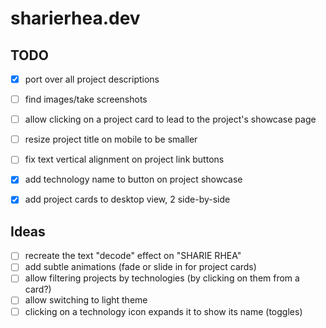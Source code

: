 # sharierhea.dev 

## TODO

- [X] port over all project descriptions 
- [ ] find images/take screenshots

- [ ] allow clicking on a project card to lead to the project's showcase page

- [ ] resize project title on mobile to be smaller
- [ ] fix text vertical alignment on project link buttons
- [X] add technology name to button on project showcase

- [X] add project cards to desktop view, 2 side-by-side

## Ideas

- [ ] recreate the text "decode" effect on "SHARIE RHEA"
- [ ] add subtle animations (fade or slide in for project cards)
- [ ] allow filtering projects by technologies (by clicking on them from a card?)
- [ ] allow switching to light theme
- [ ] clicking on a technology icon expands it to show its name (toggles)
